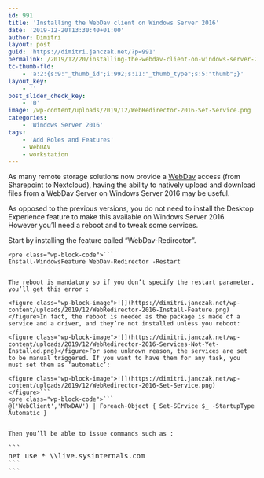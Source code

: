 ```yaml
---
id: 991
title: 'Installing the WebDav client on Windows Server 2016'
date: '2019-12-20T13:30:40+01:00'
author: Dimitri
layout: post
guid: 'https://dimitri.janczak.net/?p=991'
permalink: /2019/12/20/installing-the-webdav-client-on-windows-server-2016/
tc-thumb-fld:
    - 'a:2:{s:9:"_thumb_id";i:992;s:11:"_thumb_type";s:5:"thumb";}'
layout_key:
    - ''
post_slider_check_key:
    - '0'
image: /wp-content/uploads/2019/12/WebRedirector-2016-Set-Service.png
categories:
    - 'Windows Server 2016'
tags:
    - 'Add Roles and Features'
    - WebDAV
    - workstation
---
```


As many remote storage solutions now provide a [WebDav](https://en.wikipedia.org/wiki/WebDAV) access (from Sharepoint to Nextcloud), having the ability to natively upload and download files from a WebDav Server on Windows Server 2016 may be useful.

As opposed to the previous versions, you do not need to install the Desktop Experience feature to make this available on Windows Server 2016. However you’ll need a reboot and to tweak some services.

Start by installing the feature called “WebDav-Redirector”.

```
<pre class="wp-block-code">```
Install-WindowsFeature WebDav-Redirector -Restart
```
```

The reboot is mandatory so if you don’t specify the restart parameter, you’ll get this error :

<figure class="wp-block-image">![](https://dimitri.janczak.net/wp-content/uploads/2019/12/WebRedirector-2016-Install-Feature.png)</figure>In fact, the reboot is needed as the package is made of a service and a driver, and they’re not installed unless you reboot:

<figure class="wp-block-image">![](https://dimitri.janczak.net/wp-content/uploads/2019/12/WebRedirector-2016-Services-Not-Yet-Installed.png)</figure>For some unknown reason, the services are set to be manual triggered. If you want to have them for any task, you must set them as ‘automatic’:

<figure class="wp-block-image">![](https://dimitri.janczak.net/wp-content/uploads/2019/12/WebRedirector-2016-Set-Service.png)</figure>```
<pre class="wp-block-code">```
@('WebClient','MRxDAV') | Foreach-Object { Set-SErvice $_ -StartupType Automatic }
```
```

Then you’ll be able to issue commands such as :

```
<pre class="wp-block-code">```
net use * \\live.sysinternals.com
```
```